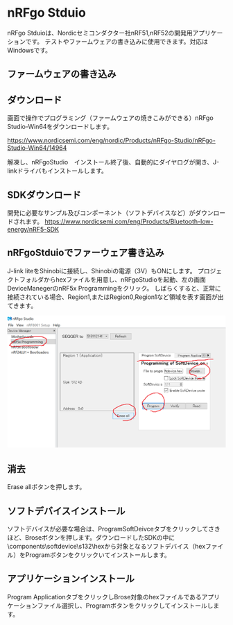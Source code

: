 # nRFgo Stduio

nRFgo Stduioは、Nordicセミコンダクター社nRF51,nRF52の開発用アプリケーションです。
テストやファームウェアの書き込みに使用できます。対応はWindowsです。

## ファームウェアの書き込み

## ダウンロード
画面で操作でプログラミング（ファームウェアの焼きこみができる）nRFgo Studio-Win64をダウンロードします。

https://www.nordicsemi.com/eng/nordic/Products/nRFgo-Studio/nRFgo-Studio-Win64/14964

解凍し、nRFgoStudio　インストール終了後、自動的にダイヤログが開き、J-linkドライバもインストールします。

## SDKダウンロード

開発に必要なサンプル及びコンポーネント（ソフトデバイスなど）がダウンロードされます。
https://www.nordicsemi.com/eng/Products/Bluetooth-low-energy/nRF5-SDK

## nRFgoStduioでファーウェア書き込み

J-link liteをShinobiに接続し、Shinobiの電源（3V）もONにします。
プロジェクトフォルダからhexファイルを用意し、nRFgoStudioを起動、左の画面　DeviceManegerのnRF5x Programmingをクリック。
しばらくすると、正常に接続されている場合、Region1,またはRegion0,Region1など領域を表す画面が出てきます。

![NRFGO](../img/NRF_GO/Write.png)

## 消去

Erase allボタンを押します。

## ソフトデバイスインストール

ソフトデバイスが必要な場合は、ProgramSoftDeivceタブをクリックしてさきほど、Broseボタンを押します。ダウンロードしたSDKの中に\components\softdevice\s132\hexから対象となるソフトデバイス（hexファイル）をProgramボタンをクリックいてインストールします。

## アプリケーションインストール

Program ApplicationタブをクリックしBrose対象のhexファイルであるアプリケーションファイル選択し、Programボタンをクリックしてインストールします。
